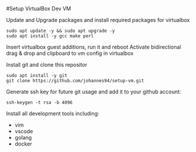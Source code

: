#Setup VirtualBox Dev VM

Update and Upgrade packages and install required packages for virtualbox

```
sudo apt update -y && sudo apt upgrade -y
sudo apt install -y gcc make perl
```

Insert virtualbox guest additions, run it and reboot 
Activate bidirectional drag & drop and clipboard to vm config in virtualbox

Install git and clone this repositor

```
sudo apt install -y git
git clone https://github.com/johannes94/setup-vm.git
```

Generate ssh key for future git usage and add it to your github account:
```
ssh-keygen -t rsa -b 4096
```

Install all development tools including:

- vim
- vscode
- golang
- docker

